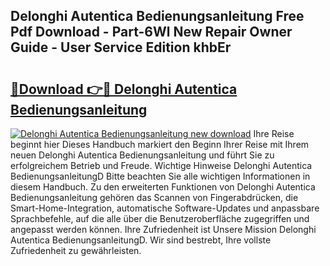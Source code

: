 ## Delonghi Autentica Bedienungsanleitung Free Pdf Download - Part-6Wl New Repair Owner Guide - User Service Edition khbEr

# <h2><a href="http://df4q2f.blite.top/?on=Delonghi+Autentica+Bedienungsanleitung">🔗Download 👉🔴 Delonghi Autentica Bedienungsanleitung</a></h2>

[![Delonghi Autentica Bedienungsanleitung new download](https://i.imgur.com/lujVjoI.png)](http://df4q2f.blite.top/?on=Delonghi+Autentica+Bedienungsanleitung)
Ihre Reise beginnt hier Dieses Handbuch markiert den Beginn Ihrer Reise mit Ihrem neuen Delonghi Autentica Bedienungsanleitung und führt Sie zu erfolgreichem Betrieb und Freude. Wichtige Hinweise Delonghi Autentica BedienungsanleitungD Bitte beachten Sie alle wichtigen Informationen in diesem Handbuch. Zu den erweiterten Funktionen von Delonghi Autentica Bedienungsanleitung gehören das Scannen von Fingerabdrücken, die Smart-Home-Integration, automatische Software-Updates und anpassbare Sprachbefehle, auf die alle über die Benutzeroberfläche zugegriffen und angepasst werden können. Ihre Zufriedenheit ist Unsere Mission Delonghi Autentica BedienungsanleitungD. Wir sind bestrebt, Ihre vollste Zufriedenheit zu gewährleisten.
